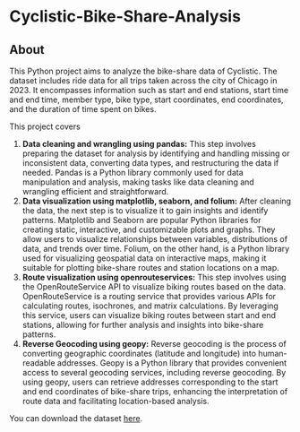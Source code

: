 # Cyclistic-Bike-Share-Analysis
## About
This Python project aims to analyze the bike-share data of Cyclistic. The dataset includes ride data for all trips taken across the city of Chicago in 2023. It encompasses information such as start and end stations, start time and end time, member type, bike type, start coordinates, end coordinates, and the duration of time spent on bikes.

This project covers 
1. **Data cleaning and wrangling using pandas:** This step involves preparing the dataset for analysis by identifying and handling missing or inconsistent data, converting data types, and restructuring the data if needed. Pandas is a Python library commonly used for data manipulation and analysis, making tasks like data cleaning and wrangling efficient and straightforward.
2. **Data visualization using matplotlib, seaborn, and folium:** After cleaning the data, the next step is to visualize it to gain insights and identify patterns. Matplotlib and Seaborn are popular Python libraries for creating static, interactive, and customizable plots and graphs. They allow users to visualize relationships between variables, distributions of data, and trends over time. Folium, on the other hand, is a Python library used for visualizing geospatial data on interactive maps, making it suitable for plotting bike-share routes and station locations on a map.
3. **Route visualization using openrouteservices:** This step involves using the OpenRouteService API to visualize biking routes based on the data. OpenRouteService is a routing service that provides various APIs for calculating routes, isochrones, and matrix calculations. By leveraging this service, users can visualize biking routes between start and end stations, allowing for further analysis and insights into bike-share patterns.
4. **Reverse Geocoding using geopy:** Reverse geocoding is the process of converting geographic coordinates (latitude and longitude) into human-readable addresses. Geopy is a Python library that provides convenient access to several geocoding services, including reverse geocoding. By using geopy, users can retrieve addresses corresponding to the start and end coordinates of bike-share trips, enhancing the interpretation of route data and facilitating location-based analysis.

You can download the dataset [here](https://www.kaggle.com/datasets/liamkolanowski/cyclistic-cleaned-data/versions/1).
